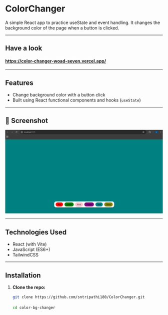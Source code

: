 # ColorChanger

A simple React app to practice useState and event handling. It changes the background color of the page when a button is clicked.

---
## Have a look

#### https://color-changer-woad-seven.vercel.app/
---

##  Features

- Change background color with a button click
- Built using React functional components and hooks (`useState`)

---

## 📸 Screenshot

![Color Changer Screenshot](./public/screenshot.png) <!-- Optional: Add a screenshot image if available -->

---

## Technologies Used

- React (with Vite)
- JavaScript (ES6+)
- TailwindCSS

---

##  Installation

1. **Clone the repo:**
   ```bash
   git clone https://github.com/sntripathi180/ColorChanger.git
   
   cd color-bg-changer
